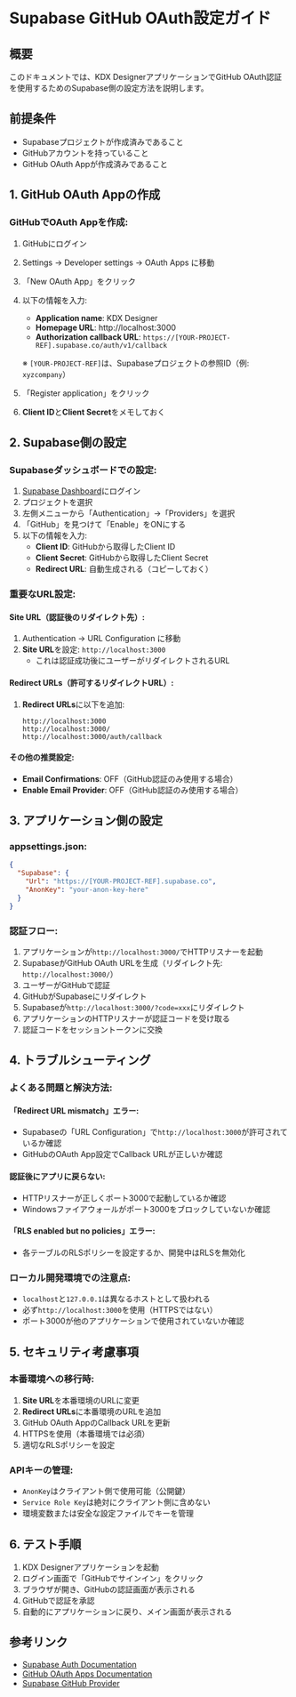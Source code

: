 # Supabase GitHub OAuth設定ガイド

## 概要
このドキュメントでは、KDX DesignerアプリケーションでGitHub OAuth認証を使用するためのSupabase側の設定方法を説明します。

## 前提条件
- Supabaseプロジェクトが作成済みであること
- GitHubアカウントを持っていること
- GitHub OAuth Appが作成済みであること

## 1. GitHub OAuth Appの作成

### GitHubでOAuth Appを作成:
1. GitHubにログイン
2. Settings → Developer settings → OAuth Apps に移動
3. 「New OAuth App」をクリック
4. 以下の情報を入力:
   - **Application name**: KDX Designer
   - **Homepage URL**: http://localhost:3000
   - **Authorization callback URL**: `https://[YOUR-PROJECT-REF].supabase.co/auth/v1/callback`
   
   ※ `[YOUR-PROJECT-REF]`は、Supabaseプロジェクトの参照ID（例: `xyzcompany`）

5. 「Register application」をクリック
6. **Client ID**と**Client Secret**をメモしておく

## 2. Supabase側の設定

### Supabaseダッシュボードでの設定:

1. [Supabase Dashboard](https://app.supabase.com)にログイン
2. プロジェクトを選択
3. 左側メニューから「Authentication」→「Providers」を選択
4. 「GitHub」を見つけて「Enable」をONにする
5. 以下の情報を入力:
   - **Client ID**: GitHubから取得したClient ID
   - **Client Secret**: GitHubから取得したClient Secret
   - **Redirect URL**: 自動生成される（コピーしておく）

### 重要なURL設定:

#### Site URL（認証後のリダイレクト先）:
1. Authentication → URL Configuration に移動
2. **Site URL**を設定: `http://localhost:3000`
   - これは認証成功後にユーザーがリダイレクトされるURL

#### Redirect URLs（許可するリダイレクトURL）:
1. **Redirect URLs**に以下を追加:
   ```
   http://localhost:3000
   http://localhost:3000/
   http://localhost:3000/auth/callback
   ```

#### その他の推奨設定:
- **Email Confirmations**: OFF（GitHub認証のみ使用する場合）
- **Enable Email Provider**: OFF（GitHub認証のみ使用する場合）

## 3. アプリケーション側の設定

### appsettings.json:
```json
{
  "Supabase": {
    "Url": "https://[YOUR-PROJECT-REF].supabase.co",
    "AnonKey": "your-anon-key-here"
  }
}
```

### 認証フロー:
1. アプリケーションが`http://localhost:3000/`でHTTPリスナーを起動
2. SupabaseがGitHub OAuth URLを生成（リダイレクト先: `http://localhost:3000/`）
3. ユーザーがGitHubで認証
4. GitHubがSupabaseにリダイレクト
5. Supabaseが`http://localhost:3000/?code=xxx`にリダイレクト
6. アプリケーションのHTTPリスナーが認証コードを受け取る
7. 認証コードをセッショントークンに交換

## 4. トラブルシューティング

### よくある問題と解決方法:

#### 「Redirect URL mismatch」エラー:
- Supabaseの「URL Configuration」で`http://localhost:3000`が許可されているか確認
- GitHubのOAuth App設定でCallback URLが正しいか確認

#### 認証後にアプリに戻らない:
- HTTPリスナーが正しくポート3000で起動しているか確認
- Windowsファイアウォールがポート3000をブロックしていないか確認

#### 「RLS enabled but no policies」エラー:
- 各テーブルのRLSポリシーを設定するか、開発中はRLSを無効化

### ローカル開発環境での注意点:
- `localhost`と`127.0.0.1`は異なるホストとして扱われる
- 必ず`http://localhost:3000`を使用（HTTPSではない）
- ポート3000が他のアプリケーションで使用されていないか確認

## 5. セキュリティ考慮事項

### 本番環境への移行時:
1. **Site URL**を本番環境のURLに変更
2. **Redirect URLs**に本番環境のURLを追加
3. GitHub OAuth AppのCallback URLを更新
4. HTTPSを使用（本番環境では必須）
5. 適切なRLSポリシーを設定

### APIキーの管理:
- `AnonKey`はクライアント側で使用可能（公開鍵）
- `Service Role Key`は絶対にクライアント側に含めない
- 環境変数または安全な設定ファイルでキーを管理

## 6. テスト手順

1. KDX Designerアプリケーションを起動
2. ログイン画面で「GitHubでサインイン」をクリック
3. ブラウザが開き、GitHubの認証画面が表示される
4. GitHubで認証を承認
5. 自動的にアプリケーションに戻り、メイン画面が表示される

## 参考リンク
- [Supabase Auth Documentation](https://supabase.com/docs/guides/auth)
- [GitHub OAuth Apps Documentation](https://docs.github.com/en/developers/apps/building-oauth-apps)
- [Supabase GitHub Provider](https://supabase.com/docs/guides/auth/social-login/auth-github)